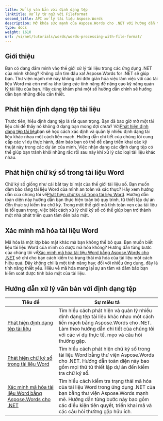 ```yaml
---
title: Xử lý văn bản với định dạng tệp
linktitle: Xử lý từ ngữ với Fileformat
second_title: API xử lý tài liệu Aspose.Words
description: Mở khóa sức mạnh của Aspose.Words cho .NET với hướng dẫn toàn diện của chúng tôi về xử lý tài liệu, bao gồm phát hiện định dạng tệp và chữ ký số.
type: docs
weight: 1610
url: /vi/net/tutorials/words/words-processing-with-file-format/
---
```

## Giới thiệu

Bạn có đang đắm mình vào thế giới xử lý tài liệu trong các ứng dụng .NET của mình không? Không cần tìm đâu xa! Aspose.Words for .NET sẽ giúp bạn. Thư viện mạnh mẽ này không chỉ đơn giản hóa việc làm việc với các tài liệu Word mà còn mở ra kho tàng các tính năng để nâng cao kỹ năng quản lý tài liệu của bạn. Hãy cùng khám phá một số hướng dẫn chính sẽ hướng dẫn bạn những điều cần thiết.

## Phát hiện định dạng tệp tài liệu

 Trước tiên, hiểu định dạng tệp là rất quan trọng. Bạn đã bao giờ mở một tài liệu chỉ để thấy nó không ở dạng bạn mong đợi chưa? Với[Phát hiện định dạng tệp tài liệu](./document-file-format-detection/)bạn sẽ học cách xác định và quản lý nhiều định dạng tài liệu khác nhau một cách liền mạch. Hướng dẫn chi tiết của chúng tôi cung cấp các ví dụ thực hành, đảm bảo bạn có thể dễ dàng triển khai các kỹ thuật này trong các dự án của mình. Việc nhận dạng các định dạng tệp có thể giúp bạn tránh khỏi những rắc rối sau này khi xử lý các loại tài liệu khác nhau. 

## Phát hiện chữ ký số trong tài liệu Word

 Chữ ký số giống như cái bắt tay bí mật của thế giới tài liệu số. Bạn muốn đảm bảo rằng tài liệu Word của mình an toàn và xác thực? Hãy xem hướng dẫn của chúng tôi về[Phát hiện chữ ký số trong tài liệu Word](./detecting-digital-signatures/). Hướng dẫn toàn diện này hướng dẫn bạn thực hiện toàn bộ quy trình, từ thiết lập dự án đến thực sự kiểm tra chữ ký. Trong một thế giới mà tính toàn vẹn của tài liệu là tối quan trọng, việc biết cách xử lý chữ ký số có thể giúp bạn trở thành một nhà phát triển quan tâm đến bảo mật.

## Xác minh mã hóa tài liệu Word

 Mã hóa là một lớp bảo mật khác mà bạn không thể bỏ qua. Bạn muốn biết liệu tài liệu Word của mình có được mã hóa không? Hướng dẫn từng bước của chúng tôi về[Xác minh mã hóa tài liệu Word bằng Aspose.Words cho .NET](./verify-word-document-encryption/) sẽ chỉ cho bạn cách kiểm tra trạng thái mã hóa của tài liệu một cách hiệu quả. Đây không chỉ là một tính năng hay; đối với nhiều ứng dụng, đây là tính năng thiết yếu. Hiểu về mã hóa mang lại sự an tâm và đảm bảo bạn kiểm soát được tính bảo mật của tài liệu.

 ## Hướng dẫn xử lý văn bản với định dạng tệp
| Tiêu đề | Sự miêu tả |
| --- | --- |
| [Phát hiện định dạng tệp tài liệu](./document-file-format-detection/) | Tìm hiểu cách phát hiện và quản lý nhiều định dạng tệp tài liệu khác nhau một cách liền mạch bằng Aspose.Words cho .NET. Làm theo hướng dẫn chi tiết của chúng tôi với các ví dụ thực tế, mẹo và câu hỏi thường gặp. |
| [Phát hiện chữ ký số trong tài liệu Word](./detecting-digital-signatures/) | Tìm hiểu cách phát hiện chữ ký số trong tài liệu Word bằng thư viện Aspose.Words cho .NET. Hướng dẫn toàn diện này bao gồm mọi thứ từ thiết lập dự án đến kiểm tra chữ ký số. |
| [Xác minh mã hóa tài liệu Word bằng Aspose.Words cho .NET](./verify-word-document-encryption/) | Tìm hiểu cách kiểm tra trạng thái mã hóa của tài liệu Word trong ứng dụng .NET của bạn bằng thư viện Aspose.Words mạnh mẽ. Hướng dẫn từng bước này bao gồm các điều kiện tiên quyết, triển khai mã và các câu hỏi thường gặp hữu ích. |